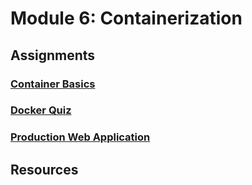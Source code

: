 # Module 6: Containerization

## Assignments
### [Container Basics](assignments/container_basics.md)
### [Docker Quiz](quizzes/docker_quiz.md)
### [Production Web Application](assignments/production_web_app.md)

## Resources
